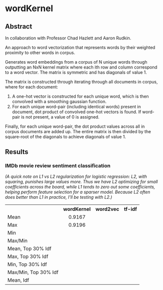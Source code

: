 # wordKernel

## Abstract

In collaboration with Professor Chad Hazlett and Aaron Rudkin.

An approach to word vectorization that represents words by their weighted proximity to other words in corpus.

Generates word embeddings from a corpus of N unique words through outputting an NxN kernel matrix where each ith row and column correspond to a word vector.  The matrix is symmetric and has diagonals of value 1.

The matrix is constructed through iterating through all documents in corpus, where for each document:

1) A one-hot vector is constructed for each unique word, which is then convolved with a smoothing gaussian function.
2) For each unique word-pair (including identical words) present in document, dot product of convolved one-hot vectors is found.  If word-pair is not present, a value of 0 is assigned.

Finally, for each unique word-pair, the dot product values across all in corpus documents are added up.  The entire matrix is then divided by the square-root of the diagonals to achieve diagonals of value 1. 

## Results

### IMDb movie review sentiment classification

*(A quick note on L1 vs L2 regularization for logistic regression: L2, with squaring, punishes large values more.  Thus we have L2 optimizing for small coefficients across the board, while L1 tends to zero out some coefficients, helping perform feature selection for a sparser model.  Because L2 often does better than L1 in practice, I'll be testing with L2.)*

<table style="width:100%">
  <tr>
    <th></th>
    <th>wordKernel</th>
    <th>word2vec</th>
    <th>tf-idf</th>
  </tr>
  <tr>
    <td>Mean</td>
    <td align = "center">0.9167</td>
    <td align = "center"></td>
    <td rowspan = "9" align = "center"></td>
  </tr>
    <tr>
    <td>Max</td>
    <td align = "center">0.9196</td>
    <td align = "center"></td>
  </tr>
    <tr>
    <td>Min</td>
    <td align = "center"></td>
    <td align = "center"></td>
  </tr>
    <tr>
    <td>Max/Min</td>
    <td align = "center"></td>
    <td align = "center"></td>
  </tr>
    <tr>
    <td>Mean, Top 30% Idf</td>
    <td align = "center"></td>
    <td align = "center"></td>
  </tr>
    <tr>
    <td>Max, Top 30% Idf</td>
    <td align = "center"></td>
    <td align = "center"></td>
  </tr>
    <tr>
    <td>Min, Top 30% Idf</td>
    <td align = "center"></td>
    <td align = "center"></td>
  </tr>
    <tr>
    <td>Max/Min, Top 30% Idf</td>
    <td align = "center"></td>
    <td align = "center"></td>
  </tr>
    <tr>
    <td>Mean, Idf</td>
    <td align = "center"></td>
    <td align = "center"></td>
</table>
